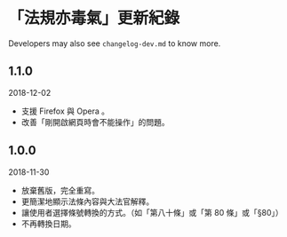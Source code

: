 # 「法規亦毒氣」更新紀錄

Developers may also see `changelog-dev.md` to know more.

## 1.1.0
2018-12-02
* 支援 Firefox 與 Opera 。
* 改善「剛開啟網頁時會不能操作」的問題。

## 1.0.0
2018-11-30
* 放棄舊版，完全重寫。
* 更簡潔地顯示法條內容與大法官解釋。
* 讓使用者選擇條號轉換的方式。（如「第八十條」或「第 80 條」或「§80」）
* 不再轉換日期。
